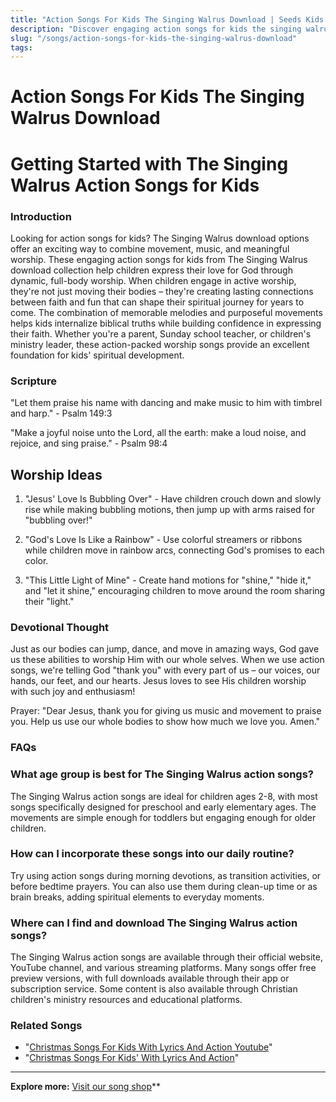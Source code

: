 ```yaml
---
title: "Action Songs For Kids The Singing Walrus Download | Seeds Kids Worship"
description: "Discover engaging action songs for kids the singing walrus download with easy motions and biblical lessons. Perfect for children's worship, Sunday school, and family devotions."
slug: "/songs/action-songs-for-kids-the-singing-walrus-download"
tags:
---
```


# Action Songs For Kids The Singing Walrus Download

# Getting Started with The Singing Walrus Action Songs for Kids

### Introduction
Looking for action songs for kids? The Singing Walrus download options offer an exciting way to combine movement, music, and meaningful worship. These engaging action songs for kids from The Singing Walrus download collection help children express their love for God through dynamic, full-body worship. When children engage in active worship, they're not just moving their bodies – they're creating lasting connections between faith and fun that can shape their spiritual journey for years to come. The combination of memorable melodies and purposeful movements helps kids internalize biblical truths while building confidence in expressing their faith. Whether you're a parent, Sunday school teacher, or children's ministry leader, these action-packed worship songs provide an excellent foundation for kids' spiritual development.

### Scripture
"Let them praise his name with dancing and make music to him with timbrel and harp." - Psalm 149:3

"Make a joyful noise unto the Lord, all the earth: make a loud noise, and rejoice, and sing praise." - Psalm 98:4

## Worship Ideas
1. "Jesus' Love Is Bubbling Over" - Have children crouch down and slowly rise while making bubbling motions, then jump up with arms raised for "bubbling over!"

2. "God's Love Is Like a Rainbow" - Use colorful streamers or ribbons while children move in rainbow arcs, connecting God's promises to each color.

3. "This Little Light of Mine" - Create hand motions for "shine," "hide it," and "let it shine," encouraging children to move around the room sharing their "light."

### Devotional Thought
Just as our bodies can jump, dance, and move in amazing ways, God gave us these abilities to worship Him with our whole selves. When we use action songs, we're telling God "thank you" with every part of us – our voices, our hands, our feet, and our hearts. Jesus loves to see His children worship with such joy and enthusiasm!

Prayer: "Dear Jesus, thank you for giving us music and movement to praise you. Help us use our whole bodies to show how much we love you. Amen."

### FAQs

### What age group is best for The Singing Walrus action songs?
The Singing Walrus action songs are ideal for children ages 2-8, with most songs specifically designed for preschool and early elementary ages. The movements are simple enough for toddlers but engaging enough for older children.

### How can I incorporate these songs into our daily routine?
Try using action songs during morning devotions, as transition activities, or before bedtime prayers. You can also use them during clean-up time or as brain breaks, adding spiritual elements to everyday moments.

### Where can I find and download The Singing Walrus action songs?
The Singing Walrus action songs are available through their official website, YouTube channel, and various streaming platforms. Many songs offer free preview versions, with full downloads available through their app or subscription service. Some content is also available through Christian children's ministry resources and educational platforms.

### Related Songs

- "[Christmas Songs For Kids With Lyrics And Action Youtube](/activities/christmas-songs-for-kids-with-lyrics-and-action-youtube/)"
- "[Christmas Songs For Kids' With Lyrics And Action](/activities/christmas-songs-for-kids-with-lyrics-and-action/)"

---

**Explore more:** [Visit our song shop](https://seedskidsworship.com/shop)**

<!-- Schema Markup -->
<script type="application/ld+json">
{
  "@context": "https://schema.org",
  "@type": "MusicRecording",
  "name": "Action Songs For Kids The Singing Walrus Download",
  "byArtist": {
    "@type": "MusicGroup",
    "name": "Seeds Kids Worship"
  },
  "isFamilyFriendly": true,
  "url": "https://seedskidsworship.com/songs/action-songs-for-kids-the-singing-walrus-download/"
}
</script>